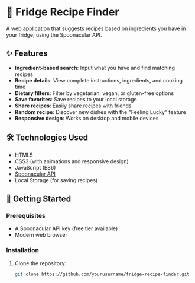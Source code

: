 # 🍳 Fridge Recipe Finder

A web application that suggests recipes based on ingredients you have in your fridge, using the Spoonacular API.

## ✨ Features

- **Ingredient-based search**: Input what you have and find matching recipes
- **Recipe details**: View complete instructions, ingredients, and cooking time
- **Dietary filters**: Filter by vegetarian, vegan, or gluten-free options
- **Save favorites**: Save recipes to your local storage
- **Share recipes**: Easily share recipes with friends
- **Random recipe**: Discover new dishes with the "Feeling Lucky" feature
- **Responsive design**: Works on desktop and mobile devices

## 🛠️ Technologies Used

- HTML5
- CSS3 (with animations and responsive design)
- JavaScript (ES6)
- [Spoonacular API](https://spoonacular.com/food-api)
- Local Storage (for saving recipes)

## 🚀 Getting Started

### Prerequisites
- A Spoonacular API key (free tier available)
- Modern web browser

### Installation

1. Clone the repository:
   ```bash
   git clone https://github.com/yourusername/fridge-recipe-finder.git
